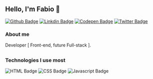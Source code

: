 ## Hello, I'm Fabio 👋

[![Github Badge](https://img.shields.io/badge/GitHub-100000?style=for-the-badge&logo=github&logoColor=white)](https://github.com/fabioaes)
[![Linkdin Badge](https://img.shields.io/badge/LinkedIn-0077B5?style=for-the-badge&logo=linkedin&logoColor=white)](https://www.linkedin.com/in/fabio-santos-/)
[![Codepen Badge](	https://img.shields.io/badge/Codepen-000000?style=for-the-badge&logo=codepen&logoColor=white)](https://codepen.io/fbs4ntos)
[![Twitter Badge](https://img.shields.io/badge/Twitter-1DA1F2?style=for-the-badge&logo=twitter&logoColor=white)](https://twitter.com/fabiosanntos_) 

### About me
 Developer [ Front-end, future Full-stack ].
##

### Technologies I use most 
![HTML Badge](https://img.shields.io/badge/HTML5-E34F26?style=for-the-badge&logo=html5&logoColor=white)
![CSS Badge](https://img.shields.io/badge/CSS3-1572B6?style=for-the-badge&logo=css3&logoColor=white)
![Javascript Badge](https://img.shields.io/badge/JavaScript-F7DF1E?style=for-the-badge&logo=javascript&logoColor=black)
 
